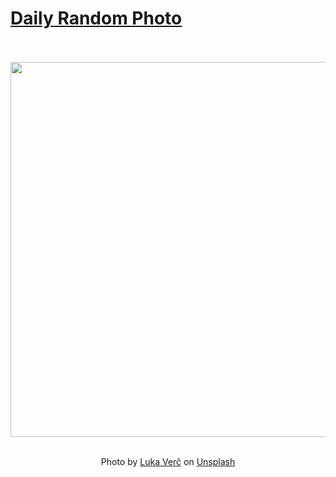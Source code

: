 # [Daily Random Photo](https://www.dailyrandomphoto.com/)

<div align="center">
  <br>
  <br>
  <a href="https://www.dailyrandomphoto.com/p/2023/2023-06-21/"><img src="https://images.unsplash.com/photo-1685468499123-7494a1fe46d4?crop=entropy&cs=tinysrgb&fit=max&fm=jpg&ixid=M3w3NzUwOHwwfDF8cmFuZG9tfHx8fHx8fHx8MTY4NzMwNzcwMXw&ixlib=rb-4.0.3&q=80&w=1080" width="600px"></a>
  <br>
  <br>
  <p class="has-text-grey">Photo by <a href="https://unsplash.com/@vercluka?utm_source=Daily%20Random%20Photo&amp;utm_medium=referral" target="_blank" rel="noopener noreferrer">Luka Verč</a> on <a href="https://unsplash.com/photos/MDuPixnGn10?utm_source=Daily%20Random%20Photo&amp;utm_medium=referral" target="_blank" rel="noopener noreferrer">Unsplash</a></p>
</div>
